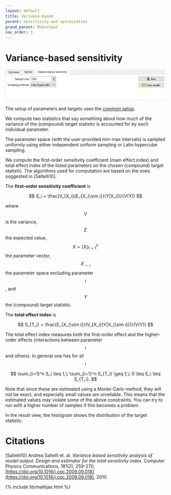 ```yaml
---
layout: default
title: Variance-based
parent: Sensitivity and optimization
grand_parent: MobiView2
nav_order: 3
---
```


# Variance-based sensitivity

![Variance setup](../img/mobiview/variancesetup.png)

The setup of parameters and targets uses the [common setup](sensitivity.html#the-common-setup).

We compute two statistics that say something about how much of the variance of the (compound) target statistic is accounted for by each individual parameter.

The parameter space (with the user-provided min-max intervals) is sampled uniformly using either independent uniform sampling or Latin hypercube sampling.

We compute the first-order sensitivity coefficient (main effect index) and total effect index of the listed parameters on the chosen (compound) target statistic. The algorithms used for computation are based on the ones suggested in \[Saltelli10\].

The **first-order sensitivity coefficient** is

$$
S_i = \frac{V_{X_i}(E_{X_{\sim i}}(Y|X_i))}{V(Y)}
$$

where $$V$$ is the variance, $$E$$ the expected value, $$X=(X_i)_{i=1}^n$$ the parameter vector, $$X_{\sim i}$$ the parameter space excluding parameter $$i$$, and $$Y$$ the (compound) target statistic.

The **total effect index** is

$$
S_{T_i} = \frac{E_{X_{\sim i}}(V_{X_i}(Y|X_{\sim i}))}{V(Y)}
$$

The total effect index measures both the first-order effect and the higher-order effects (interactions between parameter $$i$$ and others). In general one has for all $$i$$

$$
\sum_{i=1}^n S_i \leq 1,\; \sum_{i=1}^n S_{T_i} \geq 1,\; 0 \leq S_i \leq S_{T_i}.
$$

Note that since these are estimated using a Monte-Carlo method, they will not be exact, and especially small values are unreliable. This means that the estimated values may violate some of the above constraints. You can try to run with a higher number of samples if this becomes a problem.

In the result view, the histogram shows the distribution of the target statistic.

# Citations

\[Saltelli10\] Andrea Saltelli et. al. *Variance based sensitivity analysis of model output. Design and estimator for the total sensitivity index*. Computer Physics Communications, 181(2), 259-270, [https://doi.org/10.1016/j.cpc.2009.09.018](https://doi.org/10.1016/j.cpc.2009.09.018), 2010

{% include lib/mathjax.html %}